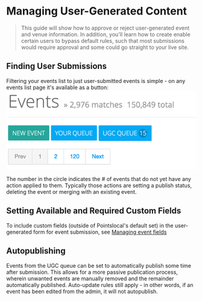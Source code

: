 # Managing User-Generated Content

> This guide will show how to approve or reject user-generated event and venue information.  In addition, you'll learn how to create enable certain users to bypass default rules, such that most submissions would require approval and some could go straight to your live site.

## Finding User Submissions
Filtering your events list to just user-submitted events is simple - on any events list page it's available as a button:
![Finding User-Submitted Events](img/events_ugc_location.png)

The number in the circle indicates the # of events that do not yet have any action applied to them.  Typically those actions are setting a publish status, deleting the event or merging with an existing event.

## Setting Available and Required Custom Fields
To include custom fields (outside of Pointslocal's default set) in the user-generated form for event submission, see [Managing event fields](events_fields.md)

## Autopublishing
Events from the UGC queue can be set to automatically publish some time after submission.  This allows for a more passive publication process, wherein unwanted events are manually removed and the remainder automatically published.  Auto-update rules still apply - in other words, if an event has been edited from the admin, it will not autopublish. 


[comment]: <> (Blocking Users)

[comment]: <> (## Granting Users Higher Privilege)

[comment]: <> (## Inviting Users)

[comment]: <> (## Giving Users Control of Events and Venues)